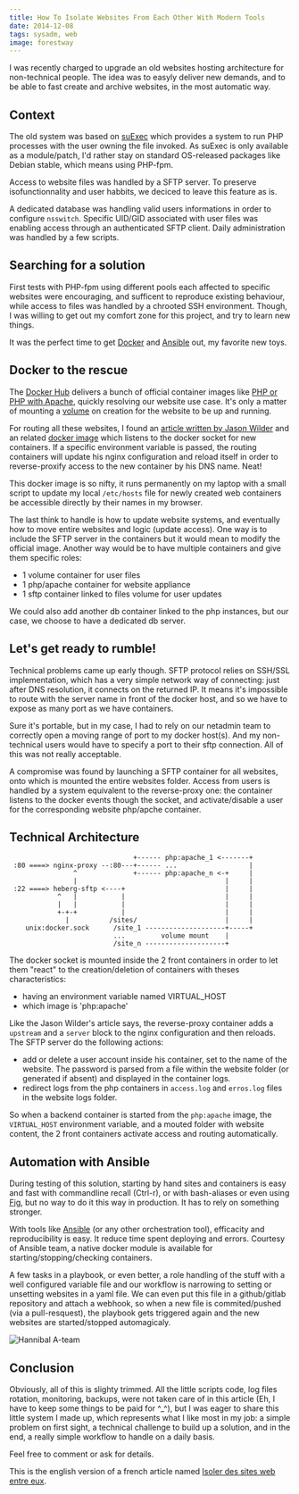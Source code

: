 ```yaml
---
title: How To Isolate Websites From Each Other With Modern Tools
date: 2014-12-08
tags: sysadm, web
image: forestway
---
```


I was recently charged to upgrade an old websites hosting architecture for non-technical people. The idea was to easyly deliver new demands, and to be able to fast create and archive websites, in the most automatic way.

## Context

The old system was based on [suExec](http://httpd.apache/org/docs/2.2/suexec.html) which provides a system to run PHP processes with the user owning the file invoked. As suExec is only available as a module/patch, I'd rather stay on standard OS-released packages like Debian stable, which means using PHP-fpm.

Access to website files was handled by a SFTP server. To preserve isofunctionnality and user habbits, we deciced to leave this feature as is.

A dedicated database was handling valid users informations in order to configure `nsswitch`. Specific UID/GID associated with user files was enabling access through an authenticated SFTP client. Daily administration was handled by a few scripts.

## Searching for a solution

First tests with PHP-fpm using different pools each affected to specific websites were encouraging, and sufficent to reproduce existing behaviour, while access to files was handled by a chrooted SSH environment. Though, I was willing to get out my comfort zone for this project, and try to learn new things.

It was the perfect time to get [Docker](https://docker.com) and [Ansible](http://ansiblework.com) out, my favorite new toys.

## Docker to the rescue

The [Docker Hub](http://registry.hub.docker.com/) delivers a bunch of official container images like [PHP or PHP with Apache](https://registry.hub.docker.com/_/php/), quickly resolving our website use case. It's only a matter of mounting a [volume](http://docs.docker.com/reference/builder/#volume) on creation for the website to be up and running.

For routing all these websites, I found an [article written by Jason Wilder](http://jasonwilder.com/blog/2014/03/25/automated-nginx-reverse-proxy-for-docker) and an related [docker image](https://github.com/jwilder/nginx-proxy) which listens to the docker socket for new containers. If a specific environment variable is passed, the routing containers will update his nginx configuration and reload itself in order to reverse-proxify access to the new container by his DNS name. Neat!

This docker image is so nifty, it runs permanently on my laptop with a small script to update my local `/etc/hosts` file for newly created web containers be accessible directly by their names in my browser.

The last think to handle is how to update website systems, and eventually how to move entire websites and logic (update access). One way is to include the SFTP server in the containers but it would mean to modify the official image. Another way would be to have multiple containers and give them specific roles:

* 1 volume container for user files
* 1 php/apache container for website appliance
* 1 sftp container linked to files volume for user updates

We could also add another db container linked to the php instances, but our case, we choose to have a dedicated db server.

## Let's get ready to rumble!

Technical problems came up early though. SFTP protocol relies on SSH/SSL implementation, which has a very simple network way of connecting: just after DNS resolution, it connects on the returned IP. It means it's impossible to route with the server name in front of the docker host, and so we have to expose as many port as we have containers.

Sure it's portable, but in my case, I had to rely on our netadmin team to correctly open a moving range of port to my docker host(s). And my non-technical users would have to specify a port to their sftp connection. All of this was not really acceptable.

A compromise was found by launching a SFTP container for all websites, onto which is mounted the entire websites folder. Access from users is handled by a system equivalent to the reverse-proxy one: the container listens to the docker events though the socket, and activate/disable a user for the corresponding website php/apche container.

## Technical Architecture

                                   +------ php:apache_1 <-------+
     :80 ====> nginx-proxy --:80---+------ ...                  |
                    ^              +------ php:apache_n <-+     |
                    |                                     |     |
     :22 ====> heberg-sftp <----+                         |     |
                ^   |           |                         |     |
                |   |           |                         |     |
                +-+-+           |                         |     |
                  |          /sites/                      |     |
        unix:docker.sock      /site_1 --------------------+-----+
                              ...         volume mount    |
                              /site_n --------------------+

The docker socket is mounted inside the 2 front containers in order to let them "react" to the creation/deletion of containers with theses characteristics:

- having an environment variable named VIRTUAL_HOST
- which image is 'php:apache'

Like the Jason Wilder's article says, the reverse-proxy container adds a `upstream` and a `server` block to the nginx configuration and then reloads. The SFTP server do the following actions:

- add or delete a user account inside his container, set to the name of the website. The password is parsed from a file within the website folder (or generated if absent) and displayed in the container logs.
- redirect logs from the php containers in `access.log` and `erros.log` files in the website logs folder.

So when a backend container is started from the `php:apache` image, the `VIRTUAL_HOST` environment variable, and a mouted folder with website content, the 2 front containers activate access and routing automatically.

## Automation with Ansible

During testing of this solution, starting by hand sites and containers is easy and fast with commandline recall (Ctrl-r), or with bash-aliases or even using [Fig](http://fig.sh), but no way to do it this way in production. It has to rely on something stronger.

With tools like [Ansible](http://ansibleworks.com) (or any other orchestration tool), efficacity and reproducibility is easy. It reduce time spent deploying and errors. Courtesy of Ansible team, a native docker module is available for starting/stopping/checking containers.

A few tasks in a playbook, or even better, a role handling of the stuff with a well configured variable file and our workflow is narrowing to setting or unsetting websites in a yaml file. We can even put this file in a github/gitlab repository and attach a webhook, so when a new file is commited/pushed (via a pull-resquest), the playbook gets triggered again and the new websites are started/stopped automagicaly.

![Hannibal A-team](/images/hannibal-a-team.jpg)

## Conclusion

Obviously, all of this is slighty trimmed. All the little scripts code, log files rotation, monitoring, backups, were not taken care of in this article (Eh, I have to keep some things to be paid for ^\_^), but I was eager to share this little system I made up, which represents what I like most in my job: a simple problem on first sight, a technical challenge to build up a solution, and in the end, a really simple workflow to handle on a daily basis.

Feel free to comment or ask for details.

This is the english version of a french article named [Isoler des sites web entre eux](/blog/isoler-des-sites-web-entre-eux/).
